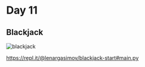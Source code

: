 # Day 11

## Blackjack

![blackjack](blackjack.gif)

https://repl.it/@lenargasimov/blackjack-start#main.py